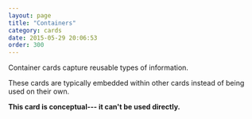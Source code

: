 ```yaml
---
layout: page
title: "Containers"
category: cards
date: 2015-05-29 20:06:53
order: 300
---
```


Container cards capture reusable types of information.

These cards are typically embedded within other cards instead of being used on their own.

**This card is conceptual--- it can't be used directly.**
